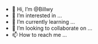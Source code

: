 - 👋 Hi, I’m @Billwy
- 👀 I’m interested in ...
- 🌱 I’m currently learning ...
- 💞️ I’m looking to collaborate on ...
- 📫 How to reach me ...

<!---
Billwy/Billwy is a ✨ special ✨ repository because its `README.md` (this file) appears on your GitHub profile.
You can click the Preview link to take a look at your changes.
--->
